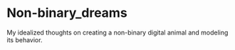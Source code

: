 # Non-binary_dreams
My idealized thoughts on creating a non-binary digital animal and modeling its behavior.
